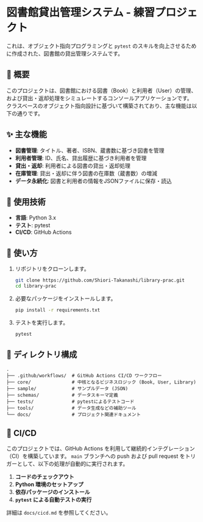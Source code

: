# 図書館貸出管理システム - 練習プロジェクト

これは、オブジェクト指向プログラミングと `pytest` のスキルを向上させるために作成された、図書館の貸出管理システムです。

## 📌 概要

このプロジェクトは、図書館における図書（Book）と利用者（User）の管理、および貸出・返却処理をシミュレートするコンソールアプリケーションです。
クラスベースのオブジェクト指向設計に基づいて構築されており、主な機能は以下の通りです。

## ✨ 主な機能

- **図書管理**: タイトル、著者、ISBN、蔵書数に基づき図書を管理
- **利用者管理**: ID、氏名、貸出履歴に基づき利用者を管理
- **貸出・返却**: 利用者による図書の貸出・返却処理
- **在庫管理**: 貸出・返却に伴う図書の在庫数（蔵書数）の増減
- **データ永続化**: 図書と利用者の情報をJSONファイルに保存・読込

## 🔧 使用技術

- **言語**: Python 3.x
- **テスト**: pytest
- **CI/CD**: GitHub Actions

## 🚀 使い方

1.  リポジトリをクローンします。
    ```bash
    git clone https://github.com/Shiori-Takanashi/library-prac.git
    cd library-prac
    ```

2.  必要なパッケージをインストールします。
    ```bash
    pip install -r requirements.txt
    ```

3.  テストを実行します。
    ```bash
    pytest
    ```

## 📁 ディレクトリ構成

```
.
├── .github/workflows/  # GitHub Actions CI/CD ワークフロー
├── core/               # 中核となるビジネスロジック (Book, User, Library)
├── sample/             # サンプルデータ (JSON)
├── schemas/            # データスキーマ定義
├── tests/              # pytestによるテストコード
├── tools/              # データ生成などの補助ツール
└── docs/               # プロジェクト関連ドキュメント
```

## 🤖 CI/CD

このプロジェクトでは、GitHub Actions を利用して継続的インテグレーション（CI）を構築しています。
`main` ブランチへの push および pull request をトリガーとして、以下の処理が自動的に実行されます。

1.  **コードのチェックアウト**
2.  **Python 環境のセットアップ**
3.  **依存パッケージのインストール**
4.  **`pytest` による自動テストの実行**

詳細は `docs/cicd.md` を参照してください。
